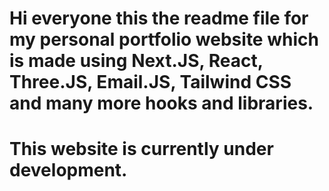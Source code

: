 # Hi everyone this the readme file for my personal portfolio website which is made using Next.JS, React, Three.JS, Email.JS, Tailwind CSS and  many more hooks and libraries.
# This website is currently under development.
